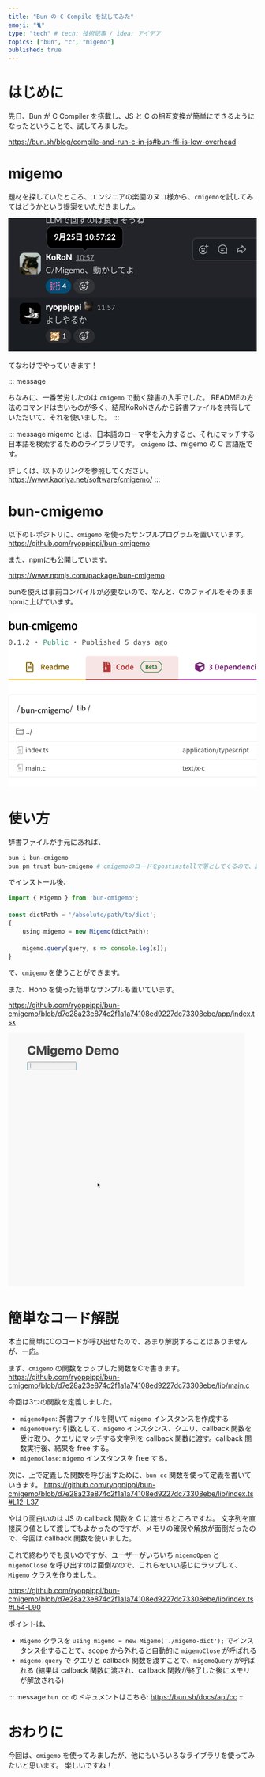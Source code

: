 ```yaml
---
title: "Bun の C Compile を試してみた"
emoji: "🐈"
type: "tech" # tech: 技術記事 / idea: アイデア
topics: ["bun", "c", "migemo"]
published: true
---
```


# はじめに
先日、Bun が C Compiler を搭載し、JS と C の相互変換が簡単にできるようになったということで、試してみました。

https://bun.sh/blog/compile-and-run-c-in-js#bun-ffi-is-low-overhead

# migemo

題材を探していたところ、エンジニアの楽園のヌコ様から、`cmigemo`を試してみてはどうかという提案をいただきました。

![0.png](/images/34963c374dc178/0.png)

てなわけでやっていきます！

::: message

ちなみに、一番苦労したのは `cmigemo` で動く辞書の入手でした。
READMEの方法のコマンドは古いものが多く、結局KoRoNさんから辞書ファイルを共有していただいて、それを使いました。
:::

::: message
migemo とは、日本語のローマ字を入力すると、それにマッチする日本語を検索するためのライブラリです。
`cmigemo` は、migemo の C 言語版です。

詳しくは、以下のリンクを参照してください。
https://www.kaoriya.net/software/cmigemo/
:::

# bun-cmigemo

以下のレポジトリに、`cmigemo` を使ったサンプルプログラムを置いています。
https://github.com/ryoppippi/bun-cmigemo

また、npmにも公開しています。

https://www.npmjs.com/package/bun-cmigemo

bunを使えば事前コンパイルが必要ないので、なんと、Cのファイルをそのままnpmに上げています。

![1.png](/images/34963c374dc178/1.png)

# 使い方

辞書ファイルが手元にあれば、

```sh
bun i bun-cmigemo
bun pm trust bun-cmigemo # cmigemoのコードをpostinstallで落としてくるので、許可が必要
```
でインストール後、

```js
import { Migemo } from 'bun-cmigemo';

const dictPath = '/absolute/path/to/dict';
{
	using migemo = new Migemo(dictPath);

	migemo.query(query, s => console.log(s));
}
```

で、`cmigemo` を使うことができます。

また、Hono を使った簡単なサンプルも置いています。

https://github.com/ryoppippi/bun-cmigemo/blob/d7e28a23e874c2f1a1a74108ed9227dc73308ebe/app/index.tsx

![2.gif](/images/34963c374dc178/2.gif)

# 簡単なコード解説

本当に簡単にCのコードが呼び出せたので、あまり解説することはありませんが、一応。

まず、`cmigemo` の関数をラップした関数をCで書きます。
https://github.com/ryoppippi/bun-cmigemo/blob/d7e28a23e874c2f1a1a74108ed9227dc73308ebe/lib/main.c

今回は3つの関数を定義しました。

- `migemoOpen`: 辞書ファイルを開いて `migemo` インスタンスを作成する
- `migemoQuery`: 引数として、`migemo` インスタンス、クエリ、callback 関数を受け取り、クエリにマッチする文字列を callback 関数に渡す。callback 関数実行後、結果を free する。
- `migemoClose`: `migemo` インスタンスを free する。

次に、上で定義した関数を呼び出すために、`bun cc` 関数を使って定義を書いていきます。
https://github.com/ryoppippi/bun-cmigemo/blob/d7e28a23e874c2f1a1a74108ed9227dc73308ebe/lib/index.ts#L12-L37

やはり面白いのは JS の callback 関数を C に渡せるところですね。
文字列を直接戻り値として渡してもよかったのですが、メモリの確保や解放が面倒だったので、今回は callback 関数を使いました。

これで終わりでも良いのですが、ユーザーがいちいち `migemoOpen` と `migemoClose` を呼び出すのは面倒なので、これらをいい感じにラップして、`Migemo` クラスを作りました。

https://github.com/ryoppippi/bun-cmigemo/blob/d7e28a23e874c2f1a1a74108ed9227dc73308ebe/lib/index.ts#L54-L90

ポイントは、
- `Migemo` クラスを `using migemo = new Migemo('./migemo-dict');` でインスタンス化することで、scope から外れると自動的に `migemoClose` が呼ばれる
- `migemo.query` で クエリと callback 関数を渡すことで、`migemoQuery` が呼ばれる (結果は callback 関数に渡され、callback 関数が終了した後にメモリが解放される)


::: message
`bun cc` のドキュメントはこちら:
https://bun.sh/docs/api/cc
:::

# おわりに

今回は、`cmigemo` を使ってみましたが、他にもいろいろなライブラリを使ってみたいと思います。
楽しいですね！
